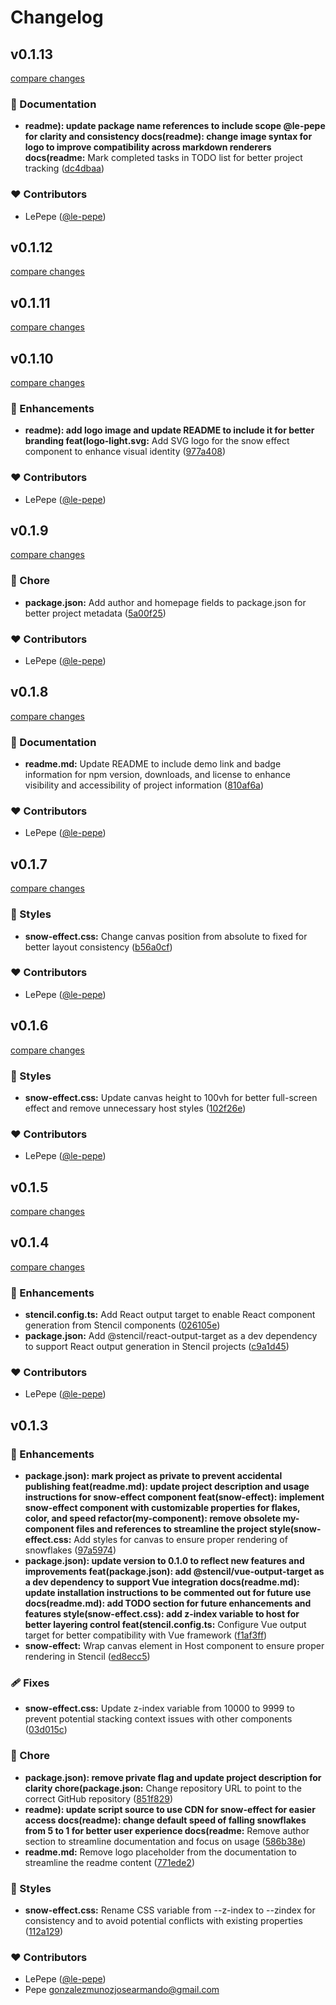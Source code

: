 # Changelog


## v0.1.13

[compare changes](https://github.com/le-pepe/snow-effect/compare/v0.1.12...v0.1.13)

### 📖 Documentation

- **readme): update package name references to include scope @le-pepe for clarity and consistency docs(readme): change image syntax for logo to improve compatibility across markdown renderers docs(readme:** Mark completed tasks in TODO list for better project tracking ([dc4dbaa](https://github.com/le-pepe/snow-effect/commit/dc4dbaa))

### ❤️ Contributors

- LePepe ([@le-pepe](http://github.com/le-pepe))

## v0.1.12

[compare changes](https://github.com/le-pepe/snow-effect/compare/v0.1.11...v0.1.12)

## v0.1.11

[compare changes](https://github.com/le-pepe/snow-effect/compare/v0.1.10...v0.1.11)

## v0.1.10

[compare changes](https://github.com/le-pepe/snow-effect/compare/v0.1.9...v0.1.10)

### 🚀 Enhancements

- **readme): add logo image and update README to include it for better branding feat(logo-light.svg:** Add SVG logo for the snow effect component to enhance visual identity ([977a408](https://github.com/le-pepe/snow-effect/commit/977a408))

### ❤️ Contributors

- LePepe ([@le-pepe](http://github.com/le-pepe))

## v0.1.9

[compare changes](https://github.com/le-pepe/snow-effect/compare/v0.1.8...v0.1.9)

### 🏡 Chore

- **package.json:** Add author and homepage fields to package.json for better project metadata ([5a00f25](https://github.com/le-pepe/snow-effect/commit/5a00f25))

### ❤️ Contributors

- LePepe ([@le-pepe](http://github.com/le-pepe))

## v0.1.8

[compare changes](https://github.com/le-pepe/snow-effect/compare/v0.1.7...v0.1.8)

### 📖 Documentation

- **readme.md:** Update README to include demo link and badge information for npm version, downloads, and license to enhance visibility and accessibility of project information ([810af6a](https://github.com/le-pepe/snow-effect/commit/810af6a))

### ❤️ Contributors

- LePepe ([@le-pepe](http://github.com/le-pepe))

## v0.1.7

[compare changes](https://github.com/le-pepe/snow-effect/compare/v0.1.6...v0.1.7)

### 🎨 Styles

- **snow-effect.css:** Change canvas position from absolute to fixed for better layout consistency ([b56a0cf](https://github.com/le-pepe/snow-effect/commit/b56a0cf))

### ❤️ Contributors

- LePepe ([@le-pepe](http://github.com/le-pepe))

## v0.1.6

[compare changes](https://github.com/le-pepe/snow-effect/compare/v0.1.5...v0.1.6)

### 🎨 Styles

- **snow-effect.css:** Update canvas height to 100vh for better full-screen effect and remove unnecessary host styles ([102f26e](https://github.com/le-pepe/snow-effect/commit/102f26e))

### ❤️ Contributors

- LePepe ([@le-pepe](http://github.com/le-pepe))

## v0.1.5

[compare changes](https://github.com/le-pepe/snow-effect/compare/v0.1.4...v0.1.5)

## v0.1.4

[compare changes](https://github.com/le-pepe/snow-effect/compare/v0.1.3...v0.1.4)

### 🚀 Enhancements

- **stencil.config.ts:** Add React output target to enable React component generation from Stencil components ([026105e](https://github.com/le-pepe/snow-effect/commit/026105e))
- **package.json:** Add @stencil/react-output-target as a dev dependency to support React output generation in Stencil projects ([c9a1d45](https://github.com/le-pepe/snow-effect/commit/c9a1d45))

### ❤️ Contributors

- LePepe ([@le-pepe](http://github.com/le-pepe))

## v0.1.3


### 🚀 Enhancements

- **package.json): mark project as private to prevent accidental publishing feat(readme.md): update project description and usage instructions for snow-effect component feat(snow-effect): implement snow-effect component with customizable properties for flakes, color, and speed refactor(my-component): remove obsolete my-component files and references to streamline the project style(snow-effect.css:** Add styles for canvas to ensure proper rendering of snowflakes ([97a5974](https://github.com/le-pepe/snow-effect/commit/97a5974))
- **package.json): update version to 0.1.0 to reflect new features and improvements feat(package.json): add @stencil/vue-output-target as a dev dependency to support Vue integration docs(readme.md): update installation instructions to be commented out for future use docs(readme.md): add TODO section for future enhancements and features style(snow-effect.css): add z-index variable to host for better layering control feat(stencil.config.ts:** Configure Vue output target for better compatibility with Vue framework ([f1af3ff](https://github.com/le-pepe/snow-effect/commit/f1af3ff))
- **snow-effect:** Wrap canvas element in Host component to ensure proper rendering in Stencil ([ed8ecc5](https://github.com/le-pepe/snow-effect/commit/ed8ecc5))

### 🩹 Fixes

- **snow-effect.css:** Update z-index variable from 10000 to 9999 to prevent potential stacking context issues with other components ([03d015c](https://github.com/le-pepe/snow-effect/commit/03d015c))

### 🏡 Chore

- **package.json): remove private flag and update project description for clarity chore(package.json:** Change repository URL to point to the correct GitHub repository ([851f829](https://github.com/le-pepe/snow-effect/commit/851f829))
- **readme): update script source to use CDN for snow-effect for easier access docs(readme): change default speed of falling snowflakes from 5 to 1 for better user experience docs(readme:** Remove author section to streamline documentation and focus on usage ([586b38e](https://github.com/le-pepe/snow-effect/commit/586b38e))
- **readme.md:** Remove logo placeholder from the documentation to streamline the readme content ([771ede2](https://github.com/le-pepe/snow-effect/commit/771ede2))

### 🎨 Styles

- **snow-effect.css:** Rename CSS variable from --z-index to --zindex for consistency and to avoid potential conflicts with existing properties ([112a129](https://github.com/le-pepe/snow-effect/commit/112a129))

### ❤️ Contributors

- LePepe ([@le-pepe](http://github.com/le-pepe))
- Pepe <gonzalezmunozjosearmando@gmail.com>

